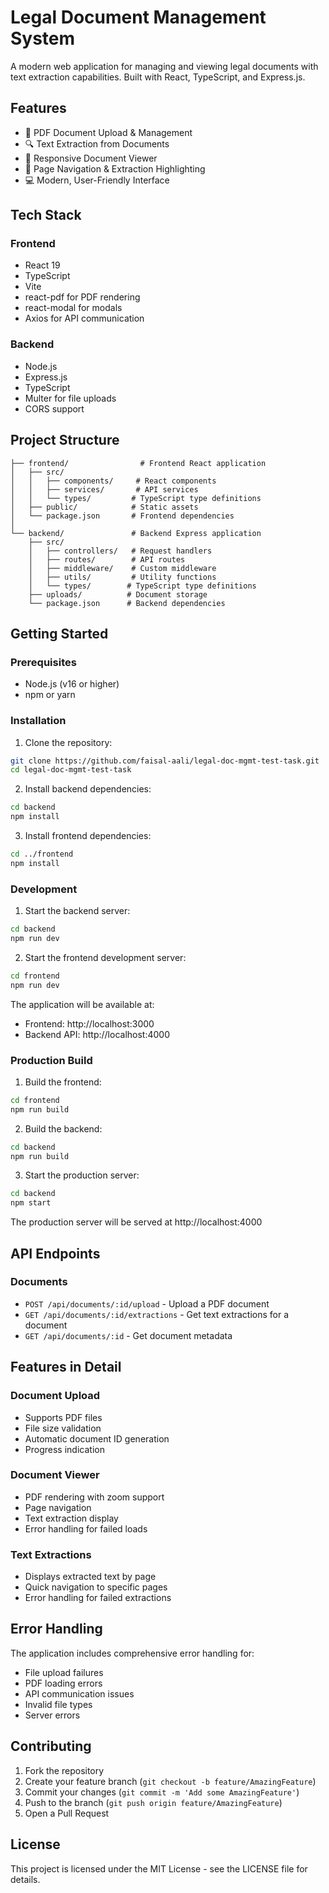 # Legal Document Management System

A modern web application for managing and viewing legal documents with text extraction capabilities. Built with React, TypeScript, and Express.js.

## Features

- 📄 PDF Document Upload & Management
- 🔍 Text Extraction from Documents
- 📱 Responsive Document Viewer
- 🎯 Page Navigation & Extraction Highlighting
- 💻 Modern, User-Friendly Interface

## Tech Stack

### Frontend
- React 19
- TypeScript
- Vite
- react-pdf for PDF rendering
- react-modal for modals
- Axios for API communication

### Backend
- Node.js
- Express.js
- TypeScript
- Multer for file uploads
- CORS support

## Project Structure

```
├── frontend/                # Frontend React application
│   ├── src/
│   │   ├── components/     # React components
│   │   ├── services/       # API services
│   │   └── types/         # TypeScript type definitions
│   ├── public/            # Static assets
│   └── package.json       # Frontend dependencies
│
└── backend/               # Backend Express application
    ├── src/
    │   ├── controllers/   # Request handlers
    │   ├── routes/        # API routes
    │   ├── middleware/    # Custom middleware
    │   ├── utils/         # Utility functions
    │   └── types/        # TypeScript type definitions
    ├── uploads/          # Document storage
    └── package.json      # Backend dependencies
```

## Getting Started

### Prerequisites
- Node.js (v16 or higher)
- npm or yarn

### Installation

1. Clone the repository:
```bash
git clone https://github.com/faisal-aali/legal-doc-mgmt-test-task.git
cd legal-doc-mgmt-test-task
```

2. Install backend dependencies:
```bash
cd backend
npm install
```

3. Install frontend dependencies:
```bash
cd ../frontend
npm install
```

### Development

1. Start the backend server:
```bash
cd backend
npm run dev
```

2. Start the frontend development server:
```bash
cd frontend
npm run dev
```

The application will be available at:
- Frontend: http://localhost:3000
- Backend API: http://localhost:4000

### Production Build

1. Build the frontend:
```bash
cd frontend
npm run build
```

2. Build the backend:
```bash
cd backend
npm run build
```

3. Start the production server:
```bash
cd backend
npm start
```

The production server will be served at http://localhost:4000

## API Endpoints

### Documents
- `POST /api/documents/:id/upload` - Upload a PDF document
- `GET /api/documents/:id/extractions` - Get text extractions for a document
- `GET /api/documents/:id` - Get document metadata

## Features in Detail

### Document Upload
- Supports PDF files
- File size validation
- Automatic document ID generation
- Progress indication

### Document Viewer
- PDF rendering with zoom support
- Page navigation
- Text extraction display
- Error handling for failed loads

### Text Extractions
- Displays extracted text by page
- Quick navigation to specific pages
- Error handling for failed extractions

## Error Handling

The application includes comprehensive error handling for:
- File upload failures
- PDF loading errors
- API communication issues
- Invalid file types
- Server errors

## Contributing

1. Fork the repository
2. Create your feature branch (`git checkout -b feature/AmazingFeature`)
3. Commit your changes (`git commit -m 'Add some AmazingFeature'`)
4. Push to the branch (`git push origin feature/AmazingFeature`)
5. Open a Pull Request

## License

This project is licensed under the MIT License - see the LICENSE file for details.